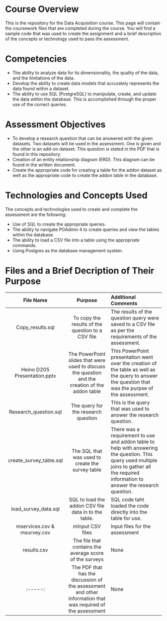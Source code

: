 # Course Overview

This is the repository for the Data Acquisition course. This page will contain the coursework files that are completed during the course.  You will find a sample code that was used to create the assignment and a brief description of the concepts or technology used to pass the assessment. 

# Competencies
- The ability to analyze data for its dimensionality, the quality of the data, and the limitations of the data.
- Develop the ability to create data models that accurately represents the data found within a dataset.
- The ability to use SQL (PostgreSQL) to manipulate, create, and update the data within the database.  This is accomplished through the proper use of the correct queries.

# Assessment Objectives
- To develop a research question that can be answered with the given datasets.  Two datasets will be used in the assessment.  One is given and the other is an add-on dataset.  This question is stated in the PDF that is found in this repository.
- Creation of an entity relationship diagram (ERD).  This diagram can be found in the written document.
- Create the appropriate code for creating a table for the addon dataset as well as the appropriate code to create the addon table in the database.

# Technologies and Concepts Used
The concepts and technologies used to create and complete the assessment are the following:
- Use of SQL to create the appropriate queries.
- The ability to navigate PGAdmin 4 to create queries and view the tables within the database.
- The ability to load a CSV file into a table using the appropriate commands.
- Using Postgres as the database management system.

# Files and a Brief Decription of Their Purpose

|**File Name**|**Purpose**|**Additional Comments**|
|:-----:|:-----:|:-----|
|Copy_results.sql| To copy the results of the question to a CSV file|The results of the question query were saved to a CSV file as per the requirements of the assessment.|
|Heino D205 Presentation.pptx| The PowerPoint slides that were used to discuss the question and the creation of the addon table| This PowerPoint presentation went over the creation of the table as well as the query to answer the question that was the purpse of the assessment.|
|Research_question.sql|The query for the research question| This is the query that was used to answer the research question.|
|create_survey_table.sql|The SQL that was used to create the survey table|  There was a requirement to use and addon table to help with answering the question.  This query used multiple joins to gather all the required information to answer the research question.|
| load_survey_data.sql | SQL to load the addon CSV file data in to the table. |  SQL code taht loaded the code directly into the table for use. |
|mservices.csv & msurvey.csv |mInput CSV files|  Input files for the assessment|
|results.csv|The file that contains the average score of the surveys| None|
|:-----:|The PDF that has the discussion of the assessment and other information that was required of the assessment| None|
